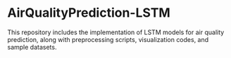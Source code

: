 # AirQualityPrediction-LSTM
This repository includes the implementation of LSTM models for air quality prediction, along with preprocessing scripts, visualization codes, and sample datasets.
